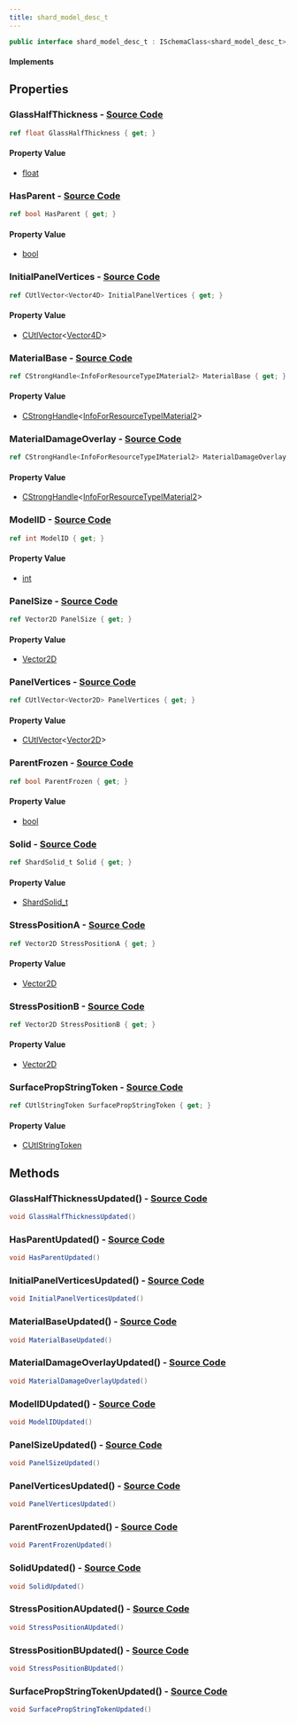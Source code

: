```yaml
---
title: shard_model_desc_t
---
```


```csharp
public interface shard_model_desc_t : ISchemaClass<shard_model_desc_t>, ISchemaField, ISchemaClass, INativeHandle
```

#### Implements

## Properties

### **GlassHalfThickness** - [Source Code](https://github.com/swiftly-solution/swiftlys2/blob/main/managed/src/SwiftlyS2.Generated/Schemas/Interfaces/shard_model_desc_t.cs#L34)

```csharp
ref float GlassHalfThickness { get; }
```

#### Property Value

- [float](https://learn.microsoft.com/dotnet/api/system.single)

### **HasParent** - [Source Code](https://github.com/swiftly-solution/swiftlys2/blob/main/managed/src/SwiftlyS2.Generated/Schemas/Interfaces/shard_model_desc_t.cs#L36)

```csharp
ref bool HasParent { get; }
```

#### Property Value

- [bool](https://learn.microsoft.com/dotnet/api/system.boolean)

### **InitialPanelVertices** - [Source Code](https://github.com/swiftly-solution/swiftlys2/blob/main/managed/src/SwiftlyS2.Generated/Schemas/Interfaces/shard_model_desc_t.cs#L32)

```csharp
ref CUtlVector<Vector4D> InitialPanelVertices { get; }
```

#### Property Value

- [CUtlVector](/docs/api/-1)<[Vector4D](/docs/api/shared/natives/vector4d)>

### **MaterialBase** - [Source Code](https://github.com/swiftly-solution/swiftlys2/blob/main/managed/src/SwiftlyS2.Generated/Schemas/Interfaces/shard_model_desc_t.cs#L18)

```csharp
ref CStrongHandle<InfoForResourceTypeIMaterial2> MaterialBase { get; }
```

#### Property Value

- [CStrongHandle](/docs/api/shared/natives/cstronghandle-1)<[InfoForResourceTypeIMaterial2](/docs/api/shared/schemadefinitions/infoforresourcetypeimaterial2)>

### **MaterialDamageOverlay** - [Source Code](https://github.com/swiftly-solution/swiftlys2/blob/main/managed/src/SwiftlyS2.Generated/Schemas/Interfaces/shard_model_desc_t.cs#L20)

```csharp
ref CStrongHandle<InfoForResourceTypeIMaterial2> MaterialDamageOverlay { get; }
```

#### Property Value

- [CStrongHandle](/docs/api/shared/natives/cstronghandle-1)<[InfoForResourceTypeIMaterial2](/docs/api/shared/schemadefinitions/infoforresourcetypeimaterial2)>

### **ModelID** - [Source Code](https://github.com/swiftly-solution/swiftlys2/blob/main/managed/src/SwiftlyS2.Generated/Schemas/Interfaces/shard_model_desc_t.cs#L16)

```csharp
ref int ModelID { get; }
```

#### Property Value

- [int](https://learn.microsoft.com/dotnet/api/system.int32)

### **PanelSize** - [Source Code](https://github.com/swiftly-solution/swiftlys2/blob/main/managed/src/SwiftlyS2.Generated/Schemas/Interfaces/shard_model_desc_t.cs#L24)

```csharp
ref Vector2D PanelSize { get; }
```

#### Property Value

- [Vector2D](/docs/api/shared/natives/vector2d)

### **PanelVertices** - [Source Code](https://github.com/swiftly-solution/swiftlys2/blob/main/managed/src/SwiftlyS2.Generated/Schemas/Interfaces/shard_model_desc_t.cs#L30)

```csharp
ref CUtlVector<Vector2D> PanelVertices { get; }
```

#### Property Value

- [CUtlVector](/docs/api/-1)<[Vector2D](/docs/api/shared/natives/vector2d)>

### **ParentFrozen** - [Source Code](https://github.com/swiftly-solution/swiftlys2/blob/main/managed/src/SwiftlyS2.Generated/Schemas/Interfaces/shard_model_desc_t.cs#L38)

```csharp
ref bool ParentFrozen { get; }
```

#### Property Value

- [bool](https://learn.microsoft.com/dotnet/api/system.boolean)

### **Solid** - [Source Code](https://github.com/swiftly-solution/swiftlys2/blob/main/managed/src/SwiftlyS2.Generated/Schemas/Interfaces/shard_model_desc_t.cs#L22)

```csharp
ref ShardSolid_t Solid { get; }
```

#### Property Value

- [ShardSolid_t](/docs/api/shared/schemadefinitions/shardsolid_t)

### **StressPositionA** - [Source Code](https://github.com/swiftly-solution/swiftlys2/blob/main/managed/src/SwiftlyS2.Generated/Schemas/Interfaces/shard_model_desc_t.cs#L26)

```csharp
ref Vector2D StressPositionA { get; }
```

#### Property Value

- [Vector2D](/docs/api/shared/natives/vector2d)

### **StressPositionB** - [Source Code](https://github.com/swiftly-solution/swiftlys2/blob/main/managed/src/SwiftlyS2.Generated/Schemas/Interfaces/shard_model_desc_t.cs#L28)

```csharp
ref Vector2D StressPositionB { get; }
```

#### Property Value

- [Vector2D](/docs/api/shared/natives/vector2d)

### **SurfacePropStringToken** - [Source Code](https://github.com/swiftly-solution/swiftlys2/blob/main/managed/src/SwiftlyS2.Generated/Schemas/Interfaces/shard_model_desc_t.cs#L40)

```csharp
ref CUtlStringToken SurfacePropStringToken { get; }
```

#### Property Value

- [CUtlStringToken](/docs/api/shared/natives/cutlstringtoken)

## Methods

### **GlassHalfThicknessUpdated()** - [Source Code](https://github.com/swiftly-solution/swiftlys2/blob/main/managed/src/SwiftlyS2.Generated/Schemas/Interfaces/shard_model_desc_t.cs#L51)

```csharp
void GlassHalfThicknessUpdated()
```

### **HasParentUpdated()** - [Source Code](https://github.com/swiftly-solution/swiftlys2/blob/main/managed/src/SwiftlyS2.Generated/Schemas/Interfaces/shard_model_desc_t.cs#L52)

```csharp
void HasParentUpdated()
```

### **InitialPanelVerticesUpdated()** - [Source Code](https://github.com/swiftly-solution/swiftlys2/blob/main/managed/src/SwiftlyS2.Generated/Schemas/Interfaces/shard_model_desc_t.cs#L50)

```csharp
void InitialPanelVerticesUpdated()
```

### **MaterialBaseUpdated()** - [Source Code](https://github.com/swiftly-solution/swiftlys2/blob/main/managed/src/SwiftlyS2.Generated/Schemas/Interfaces/shard_model_desc_t.cs#L43)

```csharp
void MaterialBaseUpdated()
```

### **MaterialDamageOverlayUpdated()** - [Source Code](https://github.com/swiftly-solution/swiftlys2/blob/main/managed/src/SwiftlyS2.Generated/Schemas/Interfaces/shard_model_desc_t.cs#L44)

```csharp
void MaterialDamageOverlayUpdated()
```

### **ModelIDUpdated()** - [Source Code](https://github.com/swiftly-solution/swiftlys2/blob/main/managed/src/SwiftlyS2.Generated/Schemas/Interfaces/shard_model_desc_t.cs#L42)

```csharp
void ModelIDUpdated()
```

### **PanelSizeUpdated()** - [Source Code](https://github.com/swiftly-solution/swiftlys2/blob/main/managed/src/SwiftlyS2.Generated/Schemas/Interfaces/shard_model_desc_t.cs#L46)

```csharp
void PanelSizeUpdated()
```

### **PanelVerticesUpdated()** - [Source Code](https://github.com/swiftly-solution/swiftlys2/blob/main/managed/src/SwiftlyS2.Generated/Schemas/Interfaces/shard_model_desc_t.cs#L49)

```csharp
void PanelVerticesUpdated()
```

### **ParentFrozenUpdated()** - [Source Code](https://github.com/swiftly-solution/swiftlys2/blob/main/managed/src/SwiftlyS2.Generated/Schemas/Interfaces/shard_model_desc_t.cs#L53)

```csharp
void ParentFrozenUpdated()
```

### **SolidUpdated()** - [Source Code](https://github.com/swiftly-solution/swiftlys2/blob/main/managed/src/SwiftlyS2.Generated/Schemas/Interfaces/shard_model_desc_t.cs#L45)

```csharp
void SolidUpdated()
```

### **StressPositionAUpdated()** - [Source Code](https://github.com/swiftly-solution/swiftlys2/blob/main/managed/src/SwiftlyS2.Generated/Schemas/Interfaces/shard_model_desc_t.cs#L47)

```csharp
void StressPositionAUpdated()
```

### **StressPositionBUpdated()** - [Source Code](https://github.com/swiftly-solution/swiftlys2/blob/main/managed/src/SwiftlyS2.Generated/Schemas/Interfaces/shard_model_desc_t.cs#L48)

```csharp
void StressPositionBUpdated()
```

### **SurfacePropStringTokenUpdated()** - [Source Code](https://github.com/swiftly-solution/swiftlys2/blob/main/managed/src/SwiftlyS2.Generated/Schemas/Interfaces/shard_model_desc_t.cs#L54)

```csharp
void SurfacePropStringTokenUpdated()
```

